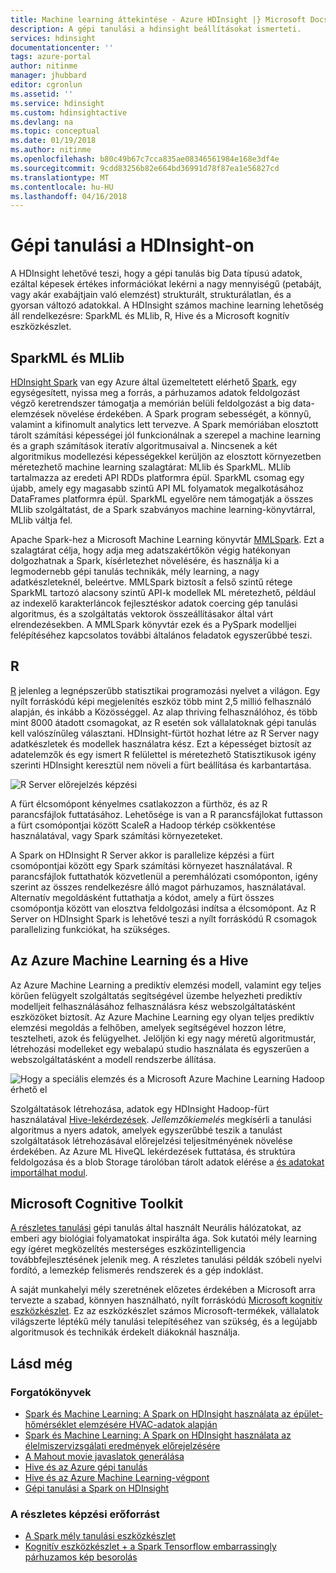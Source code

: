 ```yaml
---
title: Machine learning áttekintése - Azure HDInsight |} Microsoft Docs
description: A gépi tanulási a hdinsight beállításokat ismerteti.
services: hdinsight
documentationcenter: ''
tags: azure-portal
author: nitinme
manager: jhubbard
editor: cgronlun
ms.assetid: ''
ms.service: hdinsight
ms.custom: hdinsightactive
ms.devlang: na
ms.topic: conceptual
ms.date: 01/19/2018
ms.author: nitinme
ms.openlocfilehash: b80c49b67c7cca835ae08346561984e168e3df4e
ms.sourcegitcommit: 9cdd83256b82e664bd36991d78f87ea1e56827cd
ms.translationtype: MT
ms.contentlocale: hu-HU
ms.lasthandoff: 04/16/2018
---
```

# <a name="machine-learning-on-hdinsight"></a>Gépi tanulási a HDInsight-on

A HDInsight lehetővé teszi, hogy a gépi tanulás big Data típusú adatok, ezáltal képesek értékes információkat lekérni a nagy mennyiségű (petabájt, vagy akár exabájtjain való elemzést) strukturált, strukturálatlan, és a gyorsan változó adatokkal. A HDInsight számos machine learning lehetőség áll rendelkezésre: SparkML és MLlib, R, Hive és a Microsoft kognitív eszközkészlet.

## <a name="sparkml-and-mllib"></a>SparkML és MLlib

[HDInsight Spark](spark/apache-spark-overview.md) van egy Azure által üzemeltetett elérhető [Spark](http://spark.apache.org/), egy egységesített, nyissa meg a forrás, a párhuzamos adatok feldolgozást végző keretrendszer támogatja a memórián belüli feldolgozást a big data-elemzések növelése érdekében. A Spark program sebességét, a könnyű, valamint a kifinomult analytics lett tervezve. A Spark memóriában elosztott tárolt számítási képességei jól funkcionálnak a szerepel a machine learning és a graph számítások iteratív algoritmusaival a. Nincsenek a két algoritmikus modellezési képességekkel kerüljön az elosztott környezetben méretezhető machine learning szalagtárat: MLlib és SparkML. MLlib tartalmazza az eredeti API RDDs platformra épül. SparkML csomag egy újabb, amely egy magasabb szintű API ML folyamatok megalkotásához DataFrames platformra épül. SparkML egyelőre nem támogatják a összes MLlib szolgáltatást, de a Spark szabványos machine learning-könyvtárral, MLlib váltja fel.

Apache Spark-hez a Microsoft Machine Learning könyvtár [MMLSpark](https://github.com/Azure/mmlspark). Ezt a szalagtárat célja, hogy adja meg adatszakértőkön végig hatékonyan dolgozhatnak a Spark, kísérletezhet növelésére, és használja ki a legmodernebb gépi tanulás technikák, mély learning, a nagy adatkészleteknél, beleértve. MMLSpark biztosít a felső szintű rétege SparkML tartozó alacsony szintű API-k modellek ML méretezhető, például az indexelő karakterláncok fejlesztéskor adatok coercing gép tanulási algoritmus, és a szolgáltatás vektorok összeállításakor által várt elrendezésekben. A MMLSpark könyvtár ezek és a PySpark modelljei felépítéséhez kapcsolatos további általános feladatok egyszerűbbé teszi.

## <a name="r"></a>R

[R](https://www.r-project.org/) jelenleg a legnépszerűbb statisztikai programozási nyelvet a világon. Egy nyílt forráskódú képi megjelenítés eszköz több mint 2,5 millió felhasználó alapján, és inkább a Közösséggel. Az alap thriving felhasználóhoz, és több mint 8000 átadott csomagokat, az R esetén sok vállalatoknak gépi tanulás kell valószínűleg választani. HDInsight-fürtöt hozhat létre az R Server nagy adatkészletek és modellek használatra kész. Ezt a képességet biztosít az adatelemzők és egy ismert R felülettel is méretezhető Statisztikusok igény szerinti HDInsight keresztül nem növeli a fürt beállítása és karbantartása.

![R Server előrejelzés képzési](./media/hdinsight-machine-learning-overview/r-training.png)

A fürt élcsomópont kényelmes csatlakozzon a fürthöz, és az R parancsfájlok futtatásához.  Lehetősége is van a R parancsfájlokat futtasson a fürt csomópontjai között ScaleR a Hadoop térkép csökkentése használatával, vagy Spark számítási környezeteket.

A Spark on HDInsight R Server akkor is parallelize képzési a fürt csomópontjai között egy Spark számítási környezet használatával. R parancsfájlok futtathatók közvetlenül a peremhálózati csomóponton, igény szerint az összes rendelkezésre álló magot párhuzamos, használatával. Alternatív megoldásként futtathatja a kódot, amely a fürt összes csomópontja között van elosztva feldolgozási indítsa a élcsomópont. Az R Server on HDInsight Spark is lehetővé teszi a nyílt forráskódú R csomagok parallelizing funkciókat, ha szükséges.

## <a name="azure-machine-learning-and-hive"></a>Az Azure Machine Learning és a Hive

Az Azure Machine Learning a prediktív elemzési modell, valamint egy teljes körűen felügyelt szolgáltatás segítségével üzembe helyezheti prediktív modelljeit felhasználásához felhasználásra kész webszolgáltatásként eszközöket biztosít. Az Azure Machine Learning egy olyan teljes prediktív elemzési megoldás a felhőben, amelyek segítségével hozzon létre, tesztelheti, azok és felügyelhet. Jelöljön ki egy nagy méretű algoritmustár, létrehozási modelleket egy webalapú studio használata és egyszerűen a webszolgáltatásként a modell rendszerbe állítása.

![Hogy a speciális elemzés és a Microsoft Azure Machine Learning Hadoop érhető el](./media/hdinsight-machine-learning-overview/hadoop-azure-ml.png)

Szolgáltatások létrehozása, adatok egy HDInsight Hadoop-fürt használatával [Hive-lekérdezések](../machine-learning/team-data-science-process/create-features-hive.md). *Jellemzőkiemelés* megkísérli a tanulási algoritmus a nyers adatok, amelyek egyszerűbbé teszik a tanulást szolgáltatások létrehozásával előrejelzési teljesítményének növelése érdekében. Az Azure ML HiveQL lekérdezések futtatása, és struktúra feldolgozása és a blob Storage tárolóban tárolt adatok elérése a [és adatokat importálhat modul](../machine-learning/studio/import-data.md).

## <a name="microsoft-cognitive-toolkit"></a>Microsoft Cognitive Toolkit

[A részletes tanulási](https://www.microsoft.com/en-us/research/group/dltc/) gépi tanulás által használt Neurális hálózatokat, az emberi agy biológiai folyamatokat inspirálta ága. Sok kutatói mély learning egy ígéret megközelítés mesterséges eszközintelligencia továbbfejlesztésének jelenik meg. A részletes tanulási példák szóbeli nyelvi fordító, a lemezkép felismerés rendszerek és a gép indoklást.

A saját munkahelyi mély szeretnének előzetes érdekében a Microsoft arra tervezte a szabad, könnyen használható, nyílt forráskódú [Microsoft kognitív eszközkészlet](https://www.microsoft.com/en-us/cognitive-toolkit/). Ez az eszközkészlet számos Microsoft-termékek, vállalatok világszerte léptékű mély tanulási telepítéséhez van szükség, és a legújabb algoritmusok és technikák érdekelt diákoknál használja. 

## <a name="see-also"></a>Lásd még

### <a name="scenarios"></a>Forgatókönyvek

* [Spark és Machine Learning: A Spark on HDInsight használata az épület-hőmérséklet elemzésére HVAC-adatok alapján](spark/apache-spark-ipython-notebook-machine-learning.md)
* [Spark és Machine Learning: A Spark on HDInsight használata az élelmiszervizsgálati eredmények előrejelzésére](spark/apache-spark-machine-learning-mllib-ipython.md)
* [A Mahout movie javaslatok generálása](hadoop/apache-hadoop-mahout-linux-mac.md)
* [Hive és az Azure gépi tanulás](../machine-learning/team-data-science-process/create-features-hive.md)
* [Hive és az Azure Machine Learning-végpont](../machine-learning/team-data-science-process/hive-walkthrough.md)
* [Gépi tanulási a Spark on HDInsight](../machine-learning/team-data-science-process/spark-overview.md)

### <a name="deep-learning-resources"></a>A részletes képzési erőforrást

* [A Spark mély tanulási eszközkészlet](https://blogs.technet.microsoft.com/machinelearning/2017/04/25/using-microsofts-deep-learning-toolkit-with-spark-on-azure-hdinsight-clusters/)
* [Kognitív eszközkészlet + a Spark Tensorflow embarrassingly párhuzamos kép besorolás](https://blogs.technet.microsoft.com/machinelearning/2017/04/12/embarrassingly-parallel-image-classification-using-cognitive-toolkit-tensorflow-on-azure-hdinsight-spark/)
